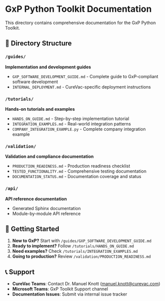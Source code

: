 # GxP Python Toolkit Documentation

This directory contains comprehensive documentation for the GxP Python Toolkit.

## 📁 Directory Structure

### `/guides/`
**Implementation and development guides**
- `GXP_SOFTWARE_DEVELOPMENT_GUIDE.md` - Complete guide to GxP-compliant software development
- `INTERNAL_DEPLOYMENT.md` - CureVac-specific deployment instructions

### `/tutorials/`
**Hands-on tutorials and examples**
- `HANDS_ON_GUIDE.md` - Step-by-step implementation tutorial
- `INTEGRATION_EXAMPLES.md` - Real-world integration patterns
- `COMPANY_INTEGRATION_EXAMPLE.py` - Complete company integration example

### `/validation/`
**Validation and compliance documentation**
- `PRODUCTION_READINESS.md` - Production readiness checklist
- `TESTED_FUNCTIONALITY.md` - Comprehensive testing documentation
- `DOCUMENTATION_STATUS.md` - Documentation coverage and status

### `/api/`
**API reference documentation**
- Generated Sphinx documentation
- Module-by-module API reference

## 🚀 Getting Started

1. **New to GxP?** Start with `/guides/GXP_SOFTWARE_DEVELOPMENT_GUIDE.md`
2. **Ready to implement?** Follow `/tutorials/HANDS_ON_GUIDE.md`
3. **Need examples?** Check `/tutorials/INTEGRATION_EXAMPLES.md`
4. **Going to production?** Review `/validation/PRODUCTION_READINESS.md`

## 📞 Support

- **CureVac Teams**: Contact Dr. Manuel Knott (manuel.knott@curevac.com)
- **Microsoft Teams**: GxP Toolkit Support channel
- **Documentation Issues**: Submit via internal issue tracker